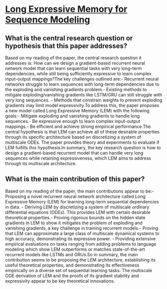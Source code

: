 # [Long Expressive Memory for Sequence Modeling](https://arxiv.org/abs/2110.04744v2)

## What is the central research question or hypothesis that this paper addresses?

Based on my reading of the paper, the central research question it addresses is: How can we design a gradient-based recurrent neural network model that can learn sequential tasks with very long-term dependencies, while still being sufficiently expressive to learn complex input-output mappings?The key challenges outlined are:- Recurrent neural networks struggle to learn sequences with long-term dependencies due to the exploding and vanishing gradients problem.- Existing methods to mitigate exploding/vanishing gradients like LSTM/GRU can still struggle with very long sequences. - Methods that constrain weights to prevent exploding gradients may limit model expressivity.To address this, the paper proposes a new model called Long Expressive Memory (LEM) with the following goals:- Mitigate exploding and vanishing gradients to handle long sequences.- Be expressive enough to learn complex input-output mappings.- Be efficient and achieve strong empirical performance.The central hypothesis is that LEM can achieve all of these desirable properties through its specific architecture based on discretizing a system of multiscale ODEs. The paper provides theory and experiments to evaluate if LEM fulfills this hypothesis.In summary, the key research question is how to design a gradient-based recurrent model that can handle very long sequences while retaining expressiveness, which LEM aims to address through its multiscale architecture.


## What is the main contribution of this paper?

Based on my reading of the paper, the main contributions appear to be:- Proposing a novel recurrent neural network architecture called Long Expressive Memory (LEM) for learning long-term sequential dependencies in data. - Deriving LEM by discretizing a system of multiscale ordinary differential equations (ODEs). This provides LEM with certain desirable theoretical properties.- Proving rigorous bounds on the hidden state gradients in LEM to show it mitigates the problem of exploding and vanishing gradients, a key challenge in training recurrent models.- Proving that LEM can approximate a large class of multiscale dynamical systems to high accuracy, demonstrating its expressive power. - Providing extensive empirical evaluations on tasks ranging from adding problems to language modeling which show LEM outperforms or matches state-of-the-art recurrent models like LSTMs and GRUs.So in summary, the main contribution seems to be proposing the LEM architecture, establishing its useful theoretical properties, and demonstrating its effectiveness empirically on a diverse set of sequential learning tasks. The multiscale ODE derivation of LEM and the proofs of its gradient stability and expressivity appear to be key theoretical innovations.
